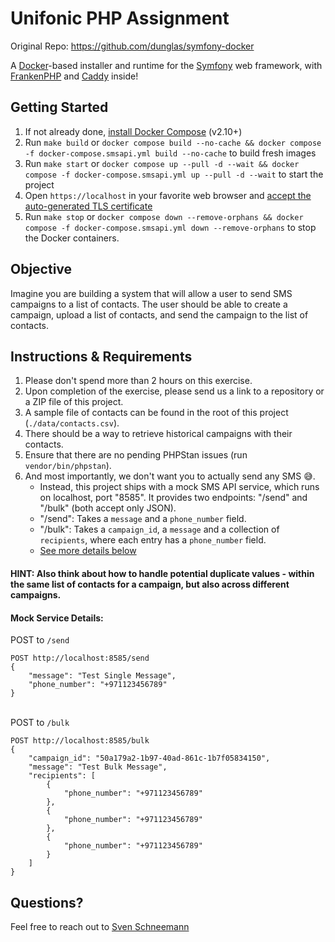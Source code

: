 # Unifonic PHP Assignment

Original Repo: https://github.com/dunglas/symfony-docker

A [Docker](https://www.docker.com/)-based installer and runtime for the [Symfony](https://symfony.com) web framework,
with [FrankenPHP](https://frankenphp.dev) and [Caddy](https://caddyserver.com/) inside!

## Getting Started

1. If not already done, [install Docker Compose](https://docs.docker.com/compose/install/) (v2.10+)
2. Run `make build` or `docker compose build --no-cache && docker compose -f docker-compose.smsapi.yml build --no-cache` to build fresh images
3. Run `make start` or `docker compose up --pull -d --wait && docker compose -f docker-compose.smsapi.yml up --pull -d --wait` to start the project
4. Open `https://localhost` in your favorite web browser and [accept the auto-generated TLS certificate](https://stackoverflow.com/a/15076602/1352334)
5. Run `make stop` or `docker compose down --remove-orphans && docker compose -f docker-compose.smsapi.yml down --remove-orphans` to stop the Docker containers.


## Objective
Imagine you are building a system that will allow a user to send SMS campaigns to a list of contacts. The user should be able to create a campaign, upload a list of contacts, and send the campaign to the list of contacts.


## Instructions & Requirements
1. Please don't spend more than 2 hours on this exercise.
1. Upon completion of the exercise, please send us a link to a repository or a ZIP file of this project.
1. A sample file of contacts can be found in the root of this project (`./data/contacts.csv`).
1. There should be a way to retrieve historical campaigns with their contacts.
1. Ensure that there are no pending PHPStan issues (run `vendor/bin/phpstan`).
1. And most importantly, we don't want you to actually send any SMS 😅.
    - Instead, this project ships with a mock SMS API service, which runs on localhost, port "8585". It provides two endpoints: "/send" and "/bulk" (both accept only JSON).
    - "/send": Takes a `message` and a `phone_number` field.
    - "/bulk": Takes a `campaign_id`, a `message` and a collection of `recipients`, where each entry has a `phone_number` field.
    - [See more details below](#mock-service-details)

#### HINT: Also think about how to handle potential duplicate values - within the same list of contacts for a campaign, but also across different campaigns.


#### Mock Service Details:
POST to `/send`
```
POST http://localhost:8585/send
{
    "message": "Test Single Message",
    "phone_number": "+971123456789"
}
```
\
POST to `/bulk`
```
POST http://localhost:8585/bulk
{
    "campaign_id": "50a179a2-1b97-40ad-861c-1b7f05834150",
    "message": "Test Bulk Message",
    "recipients": [
        {
            "phone_number": "+971123456789"
        },
        {
            "phone_number": "+971123456789"
        },
        {
            "phone_number": "+971123456789"
        } 
    ]
}
```



## Questions?
Feel free to reach out to [Sven Schneemann](mailto:sschneemann@unifonic.com)

